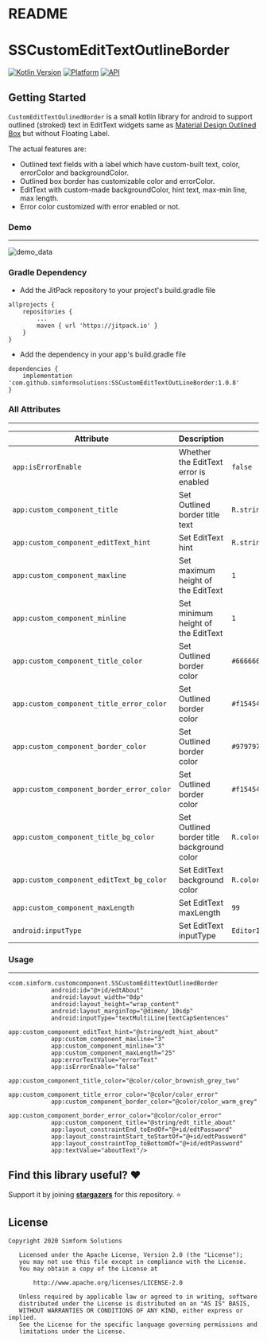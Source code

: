 # README #

# SSCustomEditTextOutlineBorder

[![Kotlin Version](https://img.shields.io/badge/Kotlin-v1.3.50-blue.svg)](https://kotlinlang.org)
[![Platform](https://img.shields.io/badge/Platform-Android-green.svg?style=flat)](https://www.android.com/)
[![API](https://img.shields.io/badge/API-21%2B-brightgreen.svg?style=flat)](https://android-arsenal.com/api?level=21)

Getting Started
------------------------
`CustomEditTextOulinedBorder` is a small kotlin library for android to support outlined (stroked) text in EditText widgets same as [Material Design Outlined Box](https://material.io/develop/android/components/text-input-layout/) but without Floating Label. 

The actual features are:

 * Outlined text fields with a label which have custom-built text, color, errorColor and backgroundColor.
 * Outlined box border has customizable color and errorColor.
 * EditText with custom-made backgroundColor, hint text, max-min line, max length.
 * Error color customized with error enabled or not.
 
### Demo
------------------------
 
![demo_data](https://github.com/simformsolutions/CustomEditTextOutLineBorder/blob/master/images/data_new.gif)

### Gradle Dependency
* Add the JitPack repository to your project's build.gradle file

```
allprojects {
    repositories {
        ...
        maven { url 'https://jitpack.io' }
    }
}
```

* Add the dependency in your app's build.gradle file

```
dependencies {
	implementation 'com.github.simformsolutions:SSCustomEditTextOutLineBorder:1.0.8'
}
```

### All Attributes
------------------------

| Attribute | Description | Default |
| --- | --- | --- |
| `app:isErrorEnable` | Whether the EditText error is enabled | `false` |
| `app:custom_component_title` | Set Outlined border title text | `R.string.app_name` |
| `app:custom_component_editText_hint` | Set EditText hint | `R.string.app_name` |
| `app:custom_component_maxline` | Set maximum height of the EditText | `1` |
| `app:custom_component_minline` | Set minimum height of the EditText | `1` |
| `app:custom_component_title_color` | Set Outlined border color | `#666666` |
| `app:custom_component_title_error_color` | Set Outlined border color | `#f15454` |
| `app:custom_component_border_color` | Set Outlined border color | `#979797` |
| `app:custom_component_border_error_color` | Set Outlined border color | `#f15454` |
| `app:custom_component_title_bg_color` | Set Outlined border title background color | `R.color.colorPrimary` |
| `app:custom_component_editText_bg_color` | Set EditText background color | `R.color.colorPrimary` |
| `app:custom_component_maxLength` | Set EditText maxLength | `99` |
| `android:inputType` | Set EditText inputType | `EditorInfo.TYPE_TEXT_VARIATION_NORMAL` |

### Usage
------------------------

```
<com.simform.customcomponent.SSCustomEdittextOutlinedBorder
            android:id="@+id/edtAbout"
            android:layout_width="0dp"
            android:layout_height="wrap_content"
            android:layout_marginTop="@dimen/_10sdp"
            android:inputType="textMultiLine|textCapSentences"
            app:custom_component_editText_hint="@string/edt_hint_about"
            app:custom_component_maxline="3"
            app:custom_component_minline="3"
            app:custom_component_maxLength="25"
            app:errorTextValue="errorText"
            app:isErrorEnable="false"
            app:custom_component_title_color="@color/color_brownish_grey_two"
            app:custom_component_title_error_color="@color/color_error"
            app:custom_component_border_color="@color/color_warm_grey"
            app:custom_component_border_error_color="@color/color_error"
            app:custom_component_title="@string/edt_title_about"
            app:layout_constraintEnd_toEndOf="@+id/edtPassword"
            app:layout_constraintStart_toStartOf="@+id/edtPassword"
            app:layout_constraintTop_toBottomOf="@+id/edtPassword"
            app:textValue="aboutText"/>
```

## Find this library useful? :heart:
Support it by joining __[stargazers](https://github.com/simformsolutions/SSCustomEditTextOutLineBorder/stargazers)__ for this repository. :star:

## License

```
Copyright 2020 Simform Solutions

   Licensed under the Apache License, Version 2.0 (the "License");
   you may not use this file except in compliance with the License.
   You may obtain a copy of the License at

       http://www.apache.org/licenses/LICENSE-2.0

   Unless required by applicable law or agreed to in writing, software
   distributed under the License is distributed on an "AS IS" BASIS,
   WITHOUT WARRANTIES OR CONDITIONS OF ANY KIND, either express or implied.
   See the License for the specific language governing permissions and
   limitations under the License.
```
